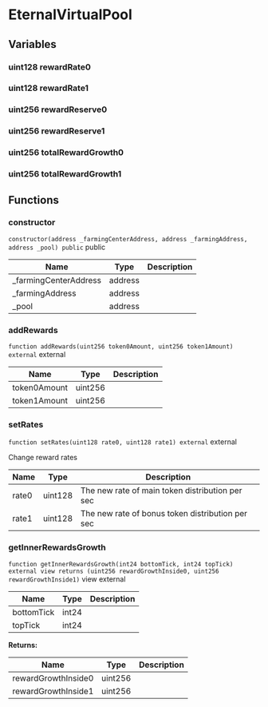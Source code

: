 

# EternalVirtualPool









## Variables
### uint128 rewardRate0 



### uint128 rewardRate1 



### uint256 rewardReserve0 



### uint256 rewardReserve1 



### uint256 totalRewardGrowth0 



### uint256 totalRewardGrowth1 




## Functions
### constructor


`constructor(address _farmingCenterAddress, address _farmingAddress, address _pool) public`  public





| Name | Type | Description |
| ---- | ---- | ----------- |
| _farmingCenterAddress | address |  |
| _farmingAddress | address |  |
| _pool | address |  |


### addRewards


`function addRewards(uint256 token0Amount, uint256 token1Amount) external`  external





| Name | Type | Description |
| ---- | ---- | ----------- |
| token0Amount | uint256 |  |
| token1Amount | uint256 |  |


### setRates


`function setRates(uint128 rate0, uint128 rate1) external`  external

Change reward rates



| Name | Type | Description |
| ---- | ---- | ----------- |
| rate0 | uint128 | The new rate of main token distribution per sec |
| rate1 | uint128 | The new rate of bonus token distribution per sec |


### getInnerRewardsGrowth


`function getInnerRewardsGrowth(int24 bottomTick, int24 topTick) external view returns (uint256 rewardGrowthInside0, uint256 rewardGrowthInside1)` view external





| Name | Type | Description |
| ---- | ---- | ----------- |
| bottomTick | int24 |  |
| topTick | int24 |  |

**Returns:**

| Name | Type | Description |
| ---- | ---- | ----------- |
| rewardGrowthInside0 | uint256 |  |
| rewardGrowthInside1 | uint256 |  |





